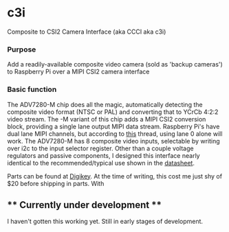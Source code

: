 # c3i
Composite to CSI2 Camera Interface (aka CCCI aka c3i)

### Purpose
Add a readily-available composite video camera (sold as 'backup cameras') to Raspberry Pi over a MIPI CSI2 camera interface

### Basic function
The ADV7280-M chip does all the magic, automatically detecting the composite video format (NTSC or PAL) and converting that to YCrCb 4:2:2 video stream. The -M variant of this chip adds a MIPI CSI2 conversion block, providing a single lane output MIPI data stream. Raspberry Pi's have dual lane MIPI channels, but according to [this](https://forums.raspberrypi.com/viewtopic.php?p=1717572&sid=e0199da8a1beeaa71a4631e8f8f0ca87#p1717572) thread, using lane 0 alone will work. The ADV7280-M has 8 composite video inputs, selectable by writing over i2c to the input selector register. Other than a couple voltage regulators and passive components, I designed this interface nearly identical to the recommended/typical use shown in the [datasheet](https://www.analog.com/media/en/technical-documentation/data-sheets/ADV7280.PDF). 

Parts can be found at [Digikey](https://www.digikey.com/en/mylists/list/8FBMX8EIKW). At the time of writing, this cost me just shy of $20 before shipping in parts. With 


## ** Currently under development ** 
I haven't gotten this working yet. Still in early stages of development.
